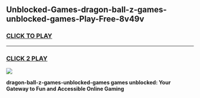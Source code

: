 
## Unblocked-Games-dragon-ball-z-games-unblocked-games-Play-Free-8v49v
<h3>
<a href="https://premium76.site?title=dragon-ball-z-games-unblocked-games&ref=19M">CLICK TO PLAY</a></h3>
<hr>

<h3>
<a href="https://premium76.site?title=dragon-ball-z-games-unblocked-games&ref=19M">CLICK 2 PLAY</a>
  
</h3>

<a href="https://premium76.site?title=dragon-ball-z-games-unblocked-games&ref=19M"><img src="https://clearcache.store/games.png"></a>


**dragon-ball-z-games-unblocked-games games unblocked: Your Gateway to Fun and Accessible Online Gaming**
